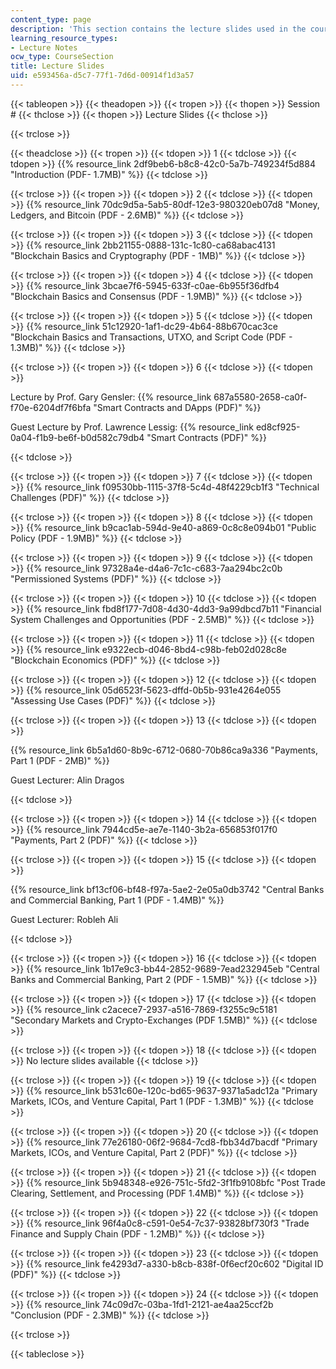```yaml
---
content_type: page
description: 'This section contains the lecture slides used in the course. '
learning_resource_types:
- Lecture Notes
ocw_type: CourseSection
title: Lecture Slides
uid: e593456a-d5c7-77f1-7d6d-00914f1d3a57
---
```


{{< tableopen >}}
{{< theadopen >}}
{{< tropen >}}
{{< thopen >}}
Session #
{{< thclose >}}
{{< thopen >}}
Lecture Slides
{{< thclose >}}

{{< trclose >}}

{{< theadclose >}}
{{< tropen >}}
{{< tdopen >}}
1
{{< tdclose >}}
{{< tdopen >}}
{{% resource_link 2df9beb6-b8c8-42c0-5a7b-749234f5d884 "Introduction (PDF- 1.7MB)" %}}
{{< tdclose >}}

{{< trclose >}}
{{< tropen >}}
{{< tdopen >}}
2
{{< tdclose >}}
{{< tdopen >}}
{{% resource_link 70dc9d5a-5ab5-80df-12e3-980320eb07d8 "Money, Ledgers, and Bitcoin (PDF - 2.6MB)" %}}
{{< tdclose >}}

{{< trclose >}}
{{< tropen >}}
{{< tdopen >}}
3
{{< tdclose >}}
{{< tdopen >}}
{{% resource_link 2bb21155-0888-131c-1c80-ca68abac4131 "Blockchain Basics and Cryptography (PDF - 1MB)" %}}
{{< tdclose >}}

{{< trclose >}}
{{< tropen >}}
{{< tdopen >}}
4
{{< tdclose >}}
{{< tdopen >}}
{{% resource_link 3bcae7f6-5945-633f-c0ae-6b955f36dfb4 "Blockchain Basics and Consensus (PDF - 1.9MB)" %}}
{{< tdclose >}}

{{< trclose >}}
{{< tropen >}}
{{< tdopen >}}
5
{{< tdclose >}}
{{< tdopen >}}
{{% resource_link 51c12920-1af1-dc29-4b64-88b670cac3ce "Blockchain Basics and Transactions, UTXO, and Script Code (PDF - 1.3MB)" %}}
{{< tdclose >}}

{{< trclose >}}
{{< tropen >}}
{{< tdopen >}}
6
{{< tdclose >}}
{{< tdopen >}}


Lecture by Prof. Gary Gensler: {{% resource_link 687a5580-2658-ca0f-f70e-6204df7f6bfa "Smart Contracts and DApps (PDF)" %}}

Guest Lecture by Prof. Lawrence Lessig: {{% resource_link ed8cf925-0a04-f1b9-be6f-b0d582c79db4 "Smart Contracts (PDF)" %}} 


{{< tdclose >}}

{{< trclose >}}
{{< tropen >}}
{{< tdopen >}}
7
{{< tdclose >}}
{{< tdopen >}}
{{% resource_link f09530bb-1115-37f8-5c4d-48f4229cb1f3 "Technical Challenges (PDF)" %}}
{{< tdclose >}}

{{< trclose >}}
{{< tropen >}}
{{< tdopen >}}
8
{{< tdclose >}}
{{< tdopen >}}
{{% resource_link b9cac1ab-594d-9e40-a869-0c8c8e094b01 "Public Policy (PDF - 1.9MB)" %}}
{{< tdclose >}}

{{< trclose >}}
{{< tropen >}}
{{< tdopen >}}
9
{{< tdclose >}}
{{< tdopen >}}
{{% resource_link 97328a4e-d4a6-7c1c-c683-7aa294bc2c0b "Permissioned Systems (PDF)" %}}
{{< tdclose >}}

{{< trclose >}}
{{< tropen >}}
{{< tdopen >}}
10
{{< tdclose >}}
{{< tdopen >}}
{{% resource_link fbd8f177-7d08-4d30-4dd3-9a99dbcd7b11 "Financial System Challenges and Opportunities (PDF - 2.5MB)" %}}
{{< tdclose >}}

{{< trclose >}}
{{< tropen >}}
{{< tdopen >}}
11
{{< tdclose >}}
{{< tdopen >}}
{{% resource_link e9322ecb-d046-8bd4-c98b-feb02d028c8e "Blockchain Economics (PDF)" %}}
{{< tdclose >}}

{{< trclose >}}
{{< tropen >}}
{{< tdopen >}}
12
{{< tdclose >}}
{{< tdopen >}}
{{% resource_link 05d6523f-5623-dffd-0b5b-931e4264e055 "Assessing Use Cases (PDF)" %}}
{{< tdclose >}}

{{< trclose >}}
{{< tropen >}}
{{< tdopen >}}
13
{{< tdclose >}}
{{< tdopen >}}


{{% resource_link 6b5a1d60-8b9c-6712-0680-70b86ca9a336 "Payments, Part 1 (PDF - 2MB)" %}}

Guest Lecturer: Alin Dragos


{{< tdclose >}}

{{< trclose >}}
{{< tropen >}}
{{< tdopen >}}
14
{{< tdclose >}}
{{< tdopen >}}
{{% resource_link 7944cd5e-ae7e-1140-3b2a-656853f017f0 "Payments, Part 2 (PDF)" %}}
{{< tdclose >}}

{{< trclose >}}
{{< tropen >}}
{{< tdopen >}}
15
{{< tdclose >}}
{{< tdopen >}}


{{% resource_link bf13cf06-bf48-f97a-5ae2-2e05a0db3742 "Central Banks and Commercial Banking, Part 1 (PDF - 1.4MB)" %}}

Guest Lecturer: Robleh Ali


{{< tdclose >}}

{{< trclose >}}
{{< tropen >}}
{{< tdopen >}}
16
{{< tdclose >}}
{{< tdopen >}}
{{% resource_link 1b17e9c3-bb44-2852-9689-7ead232945eb "Central Banks and Commercial Banking, Part 2 (PDF - 1.5MB)" %}}
{{< tdclose >}}

{{< trclose >}}
{{< tropen >}}
{{< tdopen >}}
17
{{< tdclose >}}
{{< tdopen >}}
{{% resource_link c2acece7-2937-a516-7869-f3255c9c5181 "Secondary Markets and Crypto-Exchanges (PDF 1.5MB)" %}}
{{< tdclose >}}

{{< trclose >}}
{{< tropen >}}
{{< tdopen >}}
18
{{< tdclose >}}
{{< tdopen >}}
No lecture slides available
{{< tdclose >}}

{{< trclose >}}
{{< tropen >}}
{{< tdopen >}}
19
{{< tdclose >}}
{{< tdopen >}}
﻿{{% resource_link b531c60e-120c-bd65-9637-9371a5adc12a "Primary Markets, ICOs, and Venture Capital﻿, Part 1 (PDF - 1.3MB)" %}}
{{< tdclose >}}

{{< trclose >}}
{{< tropen >}}
{{< tdopen >}}
20
{{< tdclose >}}
{{< tdopen >}}
{{% resource_link 77e26180-06f2-9684-7cd8-fbb34d7bacdf "Primary Markets, ICOs, and Venture Capital, Part 2 (PDF)" %}} 
{{< tdclose >}}

{{< trclose >}}
{{< tropen >}}
{{< tdopen >}}
21
{{< tdclose >}}
{{< tdopen >}}
{{% resource_link 5b948348-e926-751c-5fd2-3f1fb9108bfc "Post Trade Clearing, Settlement, and Processing (PDF 1.4MB)" %}}
{{< tdclose >}}

{{< trclose >}}
{{< tropen >}}
{{< tdopen >}}
22
{{< tdclose >}}
{{< tdopen >}}
{{% resource_link 96f4a0c8-c591-0e54-7c37-93828bf730f3 "Trade Finance and Supply Chain (PDF - 1.2MB)" %}}
{{< tdclose >}}

{{< trclose >}}
{{< tropen >}}
{{< tdopen >}}
23
{{< tdclose >}}
{{< tdopen >}}
{{% resource_link fe4293d7-a330-b8cb-838f-0f6ecf20c602 "Digital ID (PDF)" %}}
{{< tdclose >}}

{{< trclose >}}
{{< tropen >}}
{{< tdopen >}}
24
{{< tdclose >}}
{{< tdopen >}}
{{% resource_link 74c09d7c-03ba-1fd1-2121-ae4aa25ccf2b "Conclusion (PDF - 2.3MB)" %}}
{{< tdclose >}}

{{< trclose >}}

{{< tableclose >}}